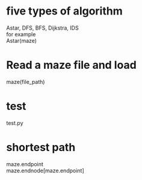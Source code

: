 #  five types of algorithm  
Astar, DFS, BFS, Dijkstra, IDS   
for example  
Astar(maze)
  
# Read a maze file and load
maze(file_path) 

# test 
test.py

# shortest path 
maze.endpoint  
maze.endnode[maze.endpoint]

